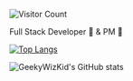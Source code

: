 ![Visitor Count](https://profile-counter.glitch.me/GeekyWizKid/count.svg)

Full Stack Developer 🔧 & PM 🧠

[![Top Langs](https://github-readme-stats.vercel.app/api/top-langs/?username=GeekyWizKid)](https://github.com/GeekyWizKid/github-readme-stats)

![GeekyWizKid's GitHub stats](https://github-readme-stats.vercel.app/api?username=GeekyWizKid&show_icons=true&bg_color=30,e96443,904e95&title_color=fff&text_color=fff)
<!---
GeekyWizKid/GeekyWizKid is a ✨ special ✨ repository because its `README.md` (this file) appears on your GitHub profile.
You can click the Preview link to take a look at your changes.
--->
